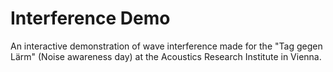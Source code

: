 # Interference Demo

An interactive demonstration of wave interference made for the "Tag gegen Lärm" (Noise awareness day) at the Acoustics Research Institute in Vienna.
